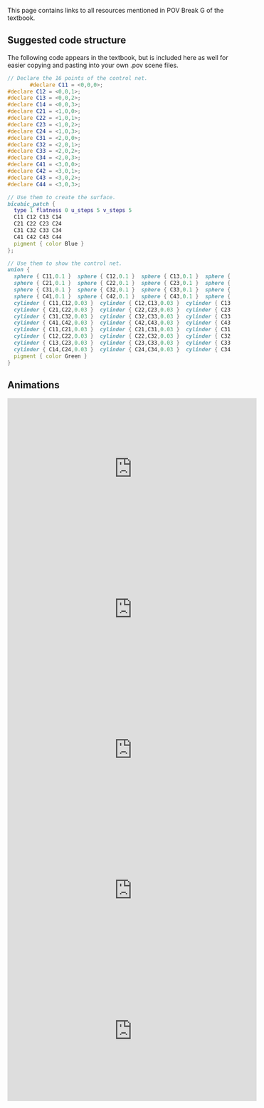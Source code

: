 
This page contains links to all resources mentioned in POV Break G of the
textbook.

## Suggested code structure

The following code appears in the textbook, but is included here as well for
easier copying and pasting into your own .pov scene files.

```pov
// Declare the 16 points of the control net.
￼￼￼￼￼￼￼#declare C11 = <0,0,0>;
#declare C12 = <0,0,1>;
#declare C13 = <0,0,2>;
#declare C14 = <0,0,3>;
#declare C21 = <1,0,0>;
#declare C22 = <1,0,1>;
#declare C23 = <1,0,2>;
#declare C24 = <1,0,3>;
#declare C31 = <2,0,0>;
#declare C32 = <2,0,1>;
#declare C33 = <2,0,2>;
#declare C34 = <2,0,3>;
#declare C41 = <3,0,0>;
#declare C42 = <3,0,1>;
#declare C43 = <3,0,2>;
#declare C44 = <3,0,3>;

// Use them to create the surface.
bicubic_patch {
  type 1 flatness 0 u_steps 5 v_steps 5
  C11 C12 C13 C14
  C21 C22 C23 C24
  C31 C32 C33 C34
  C41 C42 C43 C44
  pigment { color Blue }
};

// Use them to show the control net.
union {
  sphere { C11,0.1 }  sphere { C12,0.1 }  sphere { C13,0.1 }  sphere { C14,0.1 }
  sphere { C21,0.1 }  sphere { C22,0.1 }  sphere { C23,0.1 }  sphere { C24,0.1 }
  sphere { C31,0.1 }  sphere { C32,0.1 }  sphere { C33,0.1 }  sphere { C34,0.1 }
  sphere { C41,0.1 }  sphere { C42,0.1 }  sphere { C43,0.1 }  sphere { C44,0.1 }
  cylinder { C11,C12,0.03 }  cylinder { C12,C13,0.03 }  cylinder { C13,C14,0.03 }
  cylinder { C21,C22,0.03 }  cylinder { C22,C23,0.03 }  cylinder { C23,C24,0.03 }
  cylinder { C31,C32,0.03 }  cylinder { C32,C33,0.03 }  cylinder { C33,C34,0.03 }
  cylinder { C41,C42,0.03 }  cylinder { C42,C43,0.03 }  cylinder { C43,C44,0.03 }
  cylinder { C11,C21,0.03 }  cylinder { C21,C31,0.03 }  cylinder { C31,C41,0.03 }
  cylinder { C12,C22,0.03 }  cylinder { C22,C32,0.03 }  cylinder { C32,C42,0.03 }
  cylinder { C13,C23,0.03 }  cylinder { C23,C33,0.03 }  cylinder { C33,C43,0.03 }
  cylinder { C14,C24,0.03 }  cylinder { C24,C34,0.03 }  cylinder { C34,C44,0.03 }
  pigment { color Green }
}
```

## Animations

<iframe width="560" height="315" src="https://www.youtube.com/embed/C6tpHJoUPT4" frameborder="0" allowfullscreen></iframe>

<iframe width="560" height="315" src="https://www.youtube.com/embed/0RT_ofNtu-Q" frameborder="0" allowfullscreen></iframe>

<iframe width="560" height="315" src="https://www.youtube.com/embed/NzfbFcXJJdg" frameborder="0" allowfullscreen></iframe>

<iframe width="560" height="315" src="https://www.youtube.com/embed/4omZzrZexDM" frameborder="0" allowfullscreen></iframe>

<iframe width="560" height="315" src="https://www.youtube.com/embed/rKlEtXPs7Cw" frameborder="0" allowfullscreen></iframe>
